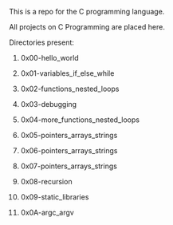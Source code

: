 This is a repo for the C programming language.

All projects on C Programming are placed here.

Directories present:

1. 0x00-hello_world

2. 0x01-variables_if_else_while

3. 0x02-functions_nested_loops

4. 0x03-debugging

5. 0x04-more_functions_nested_loops

6. 0x05-pointers_arrays_strings

7. 0x06-pointers_arrays_strings

8. 0x07-pointers_arrays_strings

9. 0x08-recursion

10. 0x09-static_libraries

11. 0x0A-argc_argv

